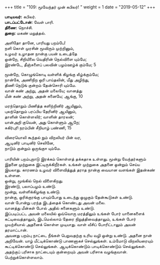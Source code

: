 ﻿+++
title = "109: மூவேந்தர் முன் கபிலர்!  "
weight = 1
date = "2019-05-12"
+++

**பாடியவர்:** கபிலர்.  
**பாடப்பட்டோன்:** வேள் பாரி.  
**திணை:** நொச்சி.  
**துறை:** மகண் மறுத்தல்.  
  
அளிதோ தானே, பாரியது பறம்பே!  
நளி கொள் முரசின் மூவிரும் முற்றினும்,  
உழவர் உழாதன நான்கு பயன் உடைத்தே  
ஒன்றே, சிறியிலை வெதிரின் நெல்விளை யும்மே;  
இரண்டே, தீஞ்சுளைப் பலவின் பழம்ஊழ்க் கும்மே; 5  
  
மூன்றே, கொழுங்கொடி வள்ளிக் கிழங்கு லீழ்க்கும்மே;  
நான்கே, அணிநிற ஒரி பாய்தலின், மீது அழிந்து,  
திணி நெடுங் குன்றம் தேன்சொரி யும்மே.  
வான் கண் அற்று, அதன் மலையே; வானத்து  
மீன் கண் அற்று, அதன் சுனையே; ஆங்கு, 10  
  
மரந்தொறும் பிணித்த களிற்றினிர் ஆயினும்,  
புலந்தொறும் பரப்பிய தேரினிர் ஆயினும்,  
தாளின் கொள்ளலிர்; வாளின் தாரலன்;  
யான்அறி குவென், அது கொள்ளும் ஆறே;  
சுகிர்புரி நரம்பின் சீறியாழ் பண்ணி, 15  
  
விரையொலி கூந்தல் நும் விறலியர் பின் வர,  
ஆடினிர் பாடினிர் செலினே,  
நாடும் குன்றும் ஒருங்குஈ யும்மே.  
   
பாரியின் பறம்புநாடு இரக்கம் கொள்ளத் தக்கதாக உள்ளது. மூன்று வேந்தர்களும் இதனை முற்றுகை இட்டிருக்கிறீர்கள். உங்கள் முற்றுகை அதனை ஒன்றும் செய்ய இயலாது. காரணம் உழவர் விளைவித்துத் தராத நான்கு வையான வளங்கள் இதன்கண் உள்ளன.  
ஒன்று, மூங்கில் நெல் விளைகிறது.  
இரண்டு, பலாப்பழம் உண்டு.  
மூன்று, வள்ளிக்கிழங்கு உண்டு.  
நான்கு, ஒரிக்குரங்கு பாயும்போது உடைந்து ஒழுகும் தேன்கூடுகள் உண்டு.  
வான் போன்று பரந்த இடத்தைக் கொண்டது அவன் மலை.  
வானத்து மீன்கள் போல் அதில் சுனைகளும் உண்டு.  
இப்படிப்பட்ட அவன் மலையில் ஒவ்வொரு மரத்திலும் உங்கள் போர் யானைகளைக் கட்டிவைத்தாலும், இடமெல்லாம் தேரை நிறுத்திவைத்தாலும், உங்கள் போர் முயற்சியால் அதனைக் கொள்ள முடியாது. வாள் வீசிப் போரிட்டாலும் அவன் தரமாட்டான்.  
அவனது பறம்பு நாட்டை நீங்கள் பெறுவதற்கு உரிய வழி ஒன்று உண்டு. அதனை நான் அறிவேன். யாழ் மீட்டிக்கொண்டு பாணனாகச் செல்லுங்கள். உம்மோடு விறலியரையும் கூட்டிக்கொண்டு செல்லுங்கள். ஆடிக்கொண்டும் பாடிக்கொண்டும் செல்லுங்கள். அதற்குப் பரிசாக நாட்டையும் குன்றையும் அவன் பரிசாக வழங்குவான். பெற்றுக்கொள்ளலாம்.  

